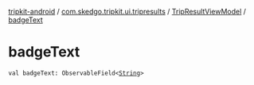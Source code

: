 [tripkit-android](../../index.md) / [com.skedgo.tripkit.ui.tripresults](../index.md) / [TripResultViewModel](index.md) / [badgeText](./badge-text.md)

# badgeText

`val badgeText: ObservableField<`[`String`](https://kotlinlang.org/api/latest/jvm/stdlib/kotlin/-string/index.html)`>`